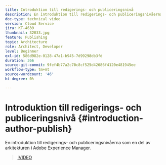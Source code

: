 ```yaml
---
title: Introduktion till redigerings- och publiceringsnivå
description: En introduktion till redigerings- och publiceringsnivåerna som en del av arkitekturen i Adobe Experience Manager.
doc-type: technical video
version: Cloud Service
jira: KT-4639
thumbnail: 32033.jpg
feature: Publishing
topic: Architecture
role: Architect, Developer
level: Beginner
exl-id: 586d982e-0128-47a1-b945-7d99298db3fd
duration: 366
source-git-commit: 9fef4b77a2c70c8cf525d42686f4120e481945ee
workflow-type: tm+mt
source-wordcount: '46'
ht-degree: 0%

---
```


# Introduktion till redigerings- och publiceringsnivå {#introduction-author-publish}

En introduktion till redigerings- och publiceringsnivåerna som en del av arkitekturen i Adobe Experience Manager.

>[!VIDEO](https://video.tv.adobe.com/v/32033?quality=12&learn=on)
